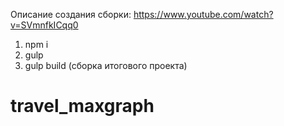 Описание создания сборки: https://www.youtube.com/watch?v=SVmnfkICqq0

1. npm i
2. gulp
3. gulp build (сборка итогового проекта)
# travel_maxgraph
